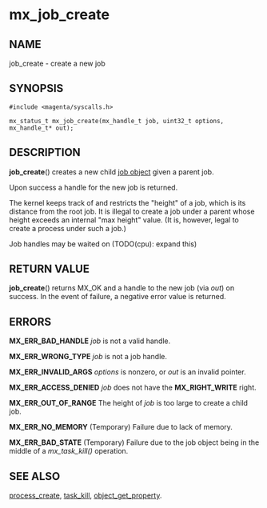 # mx_job_create

## NAME

job_create - create a new job

## SYNOPSIS

```
#include <magenta/syscalls.h>

mx_status_t mx_job_create(mx_handle_t job, uint32_t options, mx_handle_t* out);

```

## DESCRIPTION

**job_create**() creates a new child [job object](../objects/job.md) given a
parent job.

Upon success a handle for the new job is returned.

The kernel keeps track of and restricts the "height" of a job, which is its
distance from the root job. It is illegal to create a job under a parent whose
height exceeds an internal "max height" value. (It is, however, legal to create
a process under such a job.)

Job handles may be waited on (TODO(cpu): expand this)

## RETURN VALUE

**job_create**() returns MX_OK and a handle to the new job
(via *out*) on success.  In the event of failure, a negative error value
is returned.

## ERRORS

**MX_ERR_BAD_HANDLE**  *job* is not a valid handle.

**MX_ERR_WRONG_TYPE**  *job* is not a job handle.

**MX_ERR_INVALID_ARGS**  *options* is nonzero, or *out* is an invalid pointer.

**MX_ERR_ACCESS_DENIED**  *job* does not have the **MX_RIGHT_WRITE** right.

**MX_ERR_OUT_OF_RANGE**  The height of *job* is too large to create a child job.

**MX_ERR_NO_MEMORY**  (Temporary) Failure due to lack of memory.

**MX_ERR_BAD_STATE**  (Temporary) Failure due to the job object being in the
middle of a *mx_task_kill()* operation.

## SEE ALSO

[process_create](process_create.md),
[task_kill](task_kill.md),
[object_get_property](object_get_property.md).
